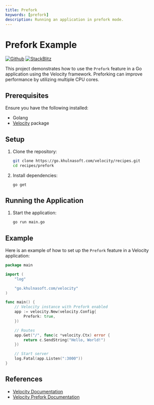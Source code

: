 ```yaml
---
title: Prefork
keywords: [prefork]
description: Running an application in prefork mode.
---
```


# Prefork Example

[![Github](https://img.shields.io/static/v1?label=&message=Github&color=2ea44f&style=for-the-badge&logo=github)](https://go.khulnasoft.com/velocity/recipes/tree/master/prefork) [![StackBlitz](https://img.shields.io/static/v1?label=&message=StackBlitz&color=2ea44f&style=for-the-badge&logo=StackBlitz)](https://stackblitz.com/github/khulnasoft/recipes/tree/master/prefork)

This project demonstrates how to use the `Prefork` feature in a Go application using the Velocity framework. Preforking can improve performance by utilizing multiple CPU cores.

## Prerequisites

Ensure you have the following installed:

- Golang
- [Velocity](https://github.com/khulnasoft/velocity) package

## Setup

1. Clone the repository:
    ```sh
    git clone https://go.khulnasoft.com/velocity/recipes.git
    cd recipes/prefork
    ```

2. Install dependencies:
    ```sh
    go get
    ```

## Running the Application

1. Start the application:
    ```sh
    go run main.go
    ```

## Example

Here is an example of how to set up the `Prefork` feature in a Velocity application:

```go
package main

import (
    "log"

    "go.khulnasoft.com/velocity"
)

func main() {
    // Velocity instance with Prefork enabled
    app := velocity.New(velocity.Config{
        Prefork: true,
    })

    // Routes
    app.Get("/", func(c *velocity.Ctx) error {
        return c.SendString("Hello, World!")
    })

    // Start server
    log.Fatal(app.Listen(":3000"))
}
```

## References

- [Velocity Documentation](https://docs.khulnasoft.io)
- [Velocity Prefork Documentation](https://docs.khulnasoft.io/api/velocity#prefork)
